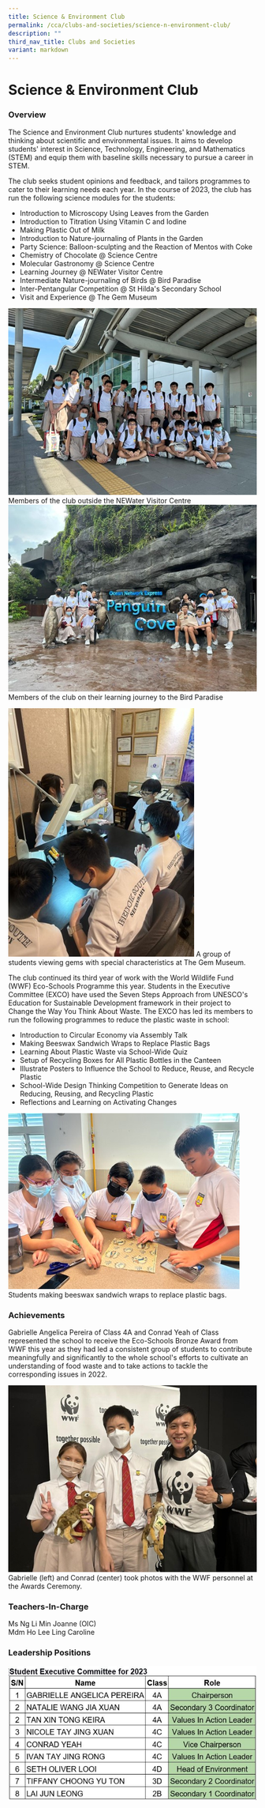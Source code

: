```yaml
---
title: Science & Environment Club
permalink: /cca/clubs-and-societies/science-n-environment-club/
description: ""
third_nav_title: Clubs and Societies
variant: markdown
---
```

Science &amp; Environment Club
==========================


### Overview

The Science and Environment Club nurtures students' knowledge and thinking about scientific and environmental issues. It aims to develop students' interest in Science, Technology, Engineering, and Mathematics (STEM) and equip them with baseline skills necessary to pursue a career in STEM. 

The club seeks student opinions and feedback, and tailors programmes to cater to their learning needs each year. In the course of 2023, the club has run the following science modules for the students:

* Introduction to Microscopy Using Leaves from the Garden
* Introduction to Titration Using Vitamin C and Iodine
* Making Plastic Out of Milk
* Introduction to Nature-journaling of Plants in the Garden
* Party Science: Balloon-sculpting and the Reaction of Mentos with Coke
* Chemistry of Chocolate @ Science Centre
* Molecular Gastronomy @ Science Centre
* Learning Journey @ NEWater Visitor Centre
* Intermediate Nature-journaling of Birds @ Bird Paradise
* Inter-Pentangular Competition @ St Hilda's Secondary School
* Visit and Experience @ The Gem Museum

![SEC1](/images/CCA/Clubs%20and%20Societies/SEC1.jpg)
Members of the club outside the NEWater Visitor Centre
![SEC2](/images/CCA/Clubs%20and%20Societies/SEC2.jpg)
Members of the club on their learning journey to the Bird Paradise

![SEC3](/images/CCA/Clubs%20and%20Societies/SEC3.jpg)
A group of students viewing gems with special characteristics at The Gem Museum.

The club continued its third year of work with the World Wildlife Fund (WWF) Eco-Schools Programme this year. Students in the Executive Committee (EXCO) have used the Seven Steps Approach from UNESCO's Education for Sustainable Development framework in their project to Change the Way You Think About Waste. The EXCO has led its members to run the following programmes to reduce the plastic waste in school:
* Introduction to Circular Economy via Assembly Talk
* Making Beeswax Sandwich Wraps to Replace Plastic Bags
* Learning About Plastic Waste via School-Wide Quiz
* Setup of Recycling Boxes for All Plastic Bottles in the Canteen
* Illustrate Posters to Influence the School to Reduce, Reuse, and Recycle Plastic
* School-Wide Design Thinking Competition to Generate Ideas on Reducing, Reusing, and Recycling Plastic
* Reflections and Learning on Activating Changes

![SEC4](/images/CCA/Clubs%20and%20Societies/SEC4.jpg)
Students making beeswax sandwich wraps to replace plastic bags.


### Achievements
Gabrielle Angelica Pereira of Class 4A and Conrad Yeah of Class represented the school to receive the Eco-Schools Bronze Award from WWF this year as they had led a consistent group of students to contribute meaningfully and significantly to the whole school's efforts to cultivate an understanding of food waste and to take actions to tackle the corresponding issues in 2022.


![SEC5](/images/CCA/Clubs%20and%20Societies/SEC5.jpg)
Gabrielle (left) and Conrad (center) took photos with the WWF personnel at the Awards Ceremony.




### Teachers-In-Charge
Ms Ng Li Min Joanne (OIC) <br>
Mdm Ho Lee Ling Caroline <br>

### Leadership Positions

![SEC6](/images/CCA/Clubs%20and%20Societies/exco_committee.JPG)